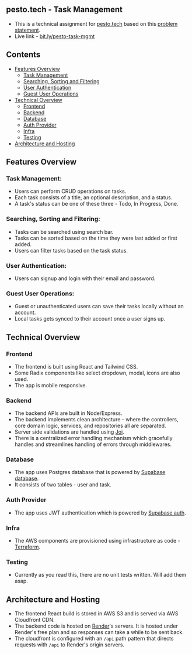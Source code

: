 ## pesto.tech - Task Management
- This is a technical assignment for [pesto.tech](https://pesto.tech) based on this [problem statement](https://github.com/prerakhere/pesto-task-mgmt/blob/main/prob-statement.md).
- Live link - [bit.ly/pesto-task-mgmt](https://bit.ly/pesto-task-mgmt)

## Contents
- [Features Overview](#features-overview)
  - [Task Management](#task-management)
  - [Searching, Sorting and Filtering](#searching-sorting-and-filtering)
  - [User Authentication](#user-authentication)
  - [Guest User Operations](#guest-user-operations)
- [Technical Overview](#technical-overview)
    - [Frontend](#frontend)
    - [Backend](#backend)
    - [Database](#database)
    - [Auth Provider](#auth-provider)
    - [Infra](#infra)
    - [Testing](#testing)
- [Architecture and Hosting](#architecture-and-hosting)




## Features Overview

### Task Management:
- Users can perform CRUD operations on tasks.
- Each task consists of a title, an optional description, and a status.
- A task's status can be one of these three - Todo, In Progress, Done.

### Searching, Sorting and Filtering:
- Tasks can be searched using search bar.
- Tasks can be sorted based on the time they were last added or first added.
- Users can filter tasks based on the task status.

### User Authentication:
- Users can signup and login with their email and password.

### Guest User Operations:
- Guest or unauthenticated users can save their tasks locally without an account.
- Local tasks gets synced to their account once a user signs up.



## Technical Overview
### Frontend
- The frontend is built using React and Tailwind CSS.
- Some Radix components like select dropdown, modal, icons are also used.
- The app is mobile responsive.

### Backend
- The backend APIs are built in Node/Express.
- The backend implements clean architecture - where the controllers, core domain logic, services, and repositories all are separated.
- Server side validations are handled using [Joi](https://joi.dev).
- There is a centralized error handling mechanism which gracefully handles and streamlines handling of errors through middlewares.

### Database
- The app uses Postgres database that is powered by [Supabase database](https://supabase.com/database).
- It consists of two tables - user and task.

### Auth Provider
- The app uses JWT authentication which is powered by [Supabase auth](https://supabase.com/auth).

### Infra
- The AWS components are provisioned using infrastructure as code - [Terraform](https://www.terraform.io).

### Testing
- Currently as you read this, there are no unit tests written. Will add them asap.


## Architecture and Hosting
- The frontend React build is stored in AWS S3 and is served via AWS Cloudfront CDN.
- The backend code is hosted on [Render](https://render.com)'s servers. It is hosted under Render's free plan and so responses can take a while to be sent back.
- The cloudfront is configured with an `/api` path pattern that directs requests with `/api` to Render's origin servers.
